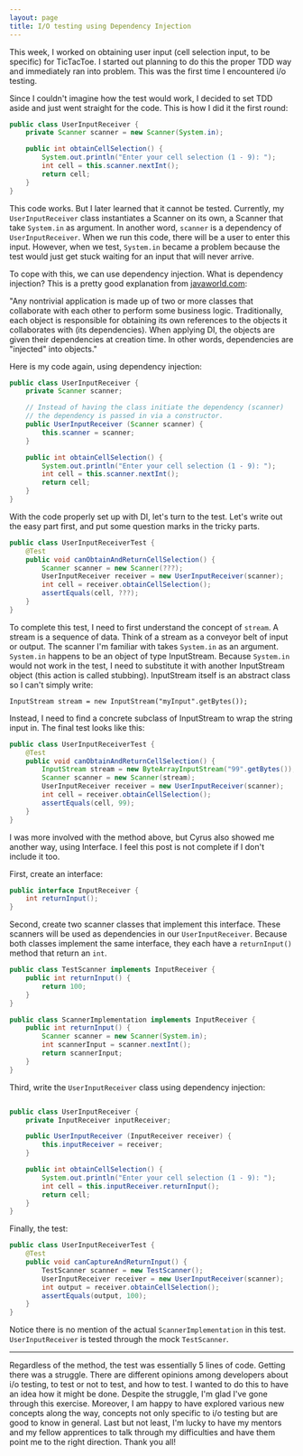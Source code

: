 ```yaml
---
layout: page
title: I/O testing using Dependency Injection
---
```


This week, I worked on obtaining user input (cell selection input, to be specific) for TicTacToe. 
I started out planning to do this the proper TDD way and immediately ran into problem. This was the first time I encountered i/o testing. 

Since I couldn't imagine how the test would work, I decided to set TDD aside and just went straight for the code.
This is how I did it the first round:

```java
public class UserInputReceiver {
    private Scanner scanner = new Scanner(System.in);

    public int obtainCellSelection() {
        System.out.println("Enter your cell selection (1 - 9): ");
        int cell = this.scanner.nextInt();
        return cell;
    }
}
```

This code works. But I later learned that it cannot be tested. 
Currently, my `UserInputReceiver` class instantiates a Scanner on its own, a Scanner that take `System.in` as argument. In another word, `scanner` is a dependency of `UserInputReceiver`. 
When we run this code, there will be a user to enter this input. However, when we test, `System.in` became a problem because the test would just get stuck waiting for an input that will never arrive. 

To cope with this, we can use dependency injection. What is dependency injection?
This is a pretty good explanation from <a href="http://www.javaworld.com/article/2071914/excellent-explanation-of-dependency-injection--inversion-of-control-.html">javaworld.com</a>:

"Any nontrivial application is made up of two or more classes that collaborate with each other to perform some business logic. Traditionally, each object is responsible for obtaining its own references to the objects it collaborates with (its dependencies). When applying DI, the objects are given their dependencies at creation time. In other words, dependencies are "injected" into objects."

Here is my code again, using dependency injection:

```java
public class UserInputReceiver {
    private Scanner scanner;

    // Instead of having the class initiate the dependency (scanner)
    // the dependency is passed in via a constructor. 
    public UserInputReceiver (Scanner scanner) {
        this.scanner = scanner;
    }

    public int obtainCellSelection() {
        System.out.println("Enter your cell selection (1 - 9): ");
        int cell = this.scanner.nextInt();
        return cell;
    }
}
```

With the code properly set up with DI, let's turn to the test.
Let's write out the easy part first, and put some question marks in the tricky parts.

```java
public class UserInputReceiverTest {
    @Test
    public void canObtainAndReturnCellSelection() {
        Scanner scanner = new Scanner(???);
        UserInputReceiver receiver = new UserInputReceiver(scanner);
        int cell = receiver.obtainCellSelection();
        assertEquals(cell, ???);
    }
}
```

To complete this test, I need to first understand the concept of `stream`. A stream is a sequence of data. Think of a stream as a conveyor belt of input or output.
The scanner I'm familiar with takes `System.in` as an argument. `System.in` happens to be an object of type InputStream. 
Because `System.in` would not work in the test, I need to substitute it with another InputStream object (this action is called stubbing). 
InputStream itself is an abstract class so I can't simply write:

`InputStream stream = new InputStream("myInput".getBytes());`

Instead, I need to find a concrete subclass of InputStream to wrap the string input in.
The final test looks like this:

```java
public class UserInputReceiverTest {
    @Test
    public void canObtainAndReturnCellSelection() {
        InputStream stream = new ByteArrayInputStream("99".getBytes());
        Scanner scanner = new Scanner(stream);
        UserInputReceiver receiver = new UserInputReceiver(scanner);
        int cell = receiver.obtainCellSelection();
        assertEquals(cell, 99);
    }
}
```

I was more involved with the method above, but Cyrus also showed me another way, using Interface.
I feel this post is not complete if I don't include it too.


First, create an interface:

```java
public interface InputReceiver {
    int returnInput();
}
```

Second, create two scanner classes that implement this interface. 
These scanners will be used as dependencies in our `UserInputReceiver`. 
Because both classes implement the same interface, they each have a `returnInput()` method that return an `int`.

```java
public class TestScanner implements InputReceiver {
    public int returnInput() {
        return 100;
    }
}
```

```java
public class ScannerImplementation implements InputReceiver {
    public int returnInput() {
        Scanner scanner = new Scanner(System.in);
        int scannerInput = scanner.nextInt();
        return scannerInput;
    }
}
```

Third, write the `UserInputReceiver` class using dependency injection:
```java

public class UserInputReceiver {
    private InputReceiver inputReceiver;

    public UserInputReceiver (InputReceiver receiver) {
        this.inputReceiver = receiver;
    }

    public int obtainCellSelection() {
        System.out.println("Enter your cell selection (1 - 9): ");
        int cell = this.inputReceiver.returnInput();
        return cell;
    }
}
```

Finally, the test:

```java
public class UserInputReceiverTest {
    @Test
    public void canCaptureAndReturnInput() {
        TestScanner scanner = new TestScanner();
        UserInputReceiver receiver = new UserInputReceiver(scanner);
        int output = receiver.obtainCellSelection();
        assertEquals(output, 100);
    }
}
```
Notice there is no mention of the actual `ScannerImplementation` in this test. 
`UserInputReceiver` is tested through the mock `TestScanner`.

---------

Regardless of the method, the test was essentially 5 lines of code. Getting there was a struggle.
There are different opinions among developers about i/o testing, to test or not to test, and how to test. I wanted to do this to have an idea how it might be done. 
Despite the struggle, I'm glad I've gone through this exercise. Moreover, I am happy to have explored various new concepts along the way, concepts not only specific to i/o testing but are good to know in general.
Last but not least, I'm lucky to have my mentors and my fellow apprentices to talk through my difficulties and have them point me to the right direction. Thank you all!

